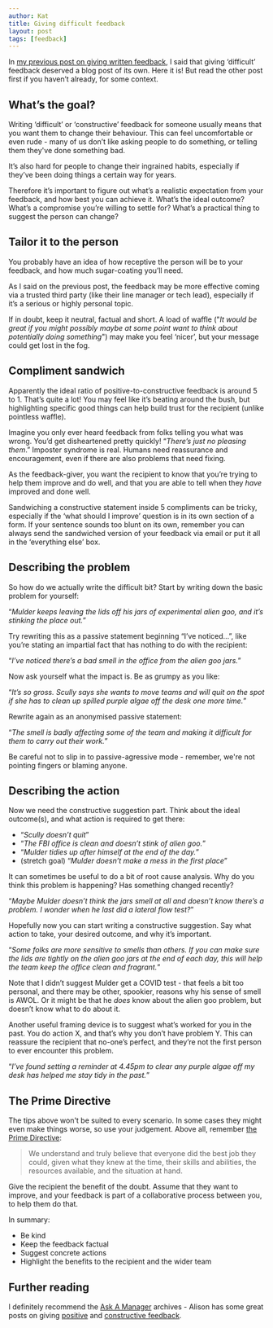 ```yaml
---
author: Kat
title: Giving difficult feedback
layout: post
tags: [feedback]
---
```


In [my previous post on giving written feedback](https://katstevens.github.io/2020/11/03/giving-written-feedback.html), 
I said that giving ‘difficult’ feedback deserved a blog post of its own. Here it is! 
But read the other post first if you haven’t already, for some context.

## What’s the goal?

Writing ‘difficult’ or ‘constructive’ feedback for someone usually means that you want them to change their behaviour.
This can feel uncomfortable or even rude - many of us don’t like asking people to do something, or telling them they've done something bad. 

It’s also hard for people to change their ingrained habits, especially if they’ve been doing things a certain way for years. 

Therefore it’s important to figure out what’s a realistic expectation from your feedback, and how best you can achieve it.
What’s the ideal outcome? What’s a compromise you’re willing to settle for? What’s a practical thing to suggest the person can change?

## Tailor it to the person

You probably have an idea of how receptive the person will be to your feedback, and how much sugar-coating you’ll need. 

As I said on the previous post, the feedback may be more effective coming via a trusted third party (like their line manager or tech lead), 
especially if it’s a serious or highly personal topic.

If in doubt, keep it neutral, factual and short. A load of waffle ("_It would be great if you might possibly maybe at some point want to 
think about potentially doing something_") may make you feel ‘nicer’, but your message could get lost in the fog. 

## Compliment sandwich

Apparently the ideal ratio of positive-to-constructive feedback is around 5 to 1. That’s quite a lot! You may feel like it’s beating around 
the bush, but highlighting specific good things can help build trust for the recipient (unlike pointless waffle). 

Imagine you only ever heard feedback from folks telling you what was wrong. You’d get disheartened pretty quickly! 
“_There’s just no pleasing them_.” Imposter syndrome is real. Humans need reassurance and encouragement, even if 
there are also problems that need fixing.

As the feedback-giver, you want the recipient to know that you’re trying to help them improve and do well, and that you are able 
to tell when they *have* improved and done well. 

Sandwiching a constructive statement inside 5 compliments can be tricky, especially if the ‘what should I improve’ question is in 
its own section of a form. If your sentence sounds too blunt on its own, remember you can always send the sandwiched version of your 
feedback via email or put it all in the ‘everything else’ box. 

## Describing the problem

So how do we actually write the difficult bit? Start by writing down the basic problem for yourself:

“_Mulder keeps leaving the lids off his jars of experimental alien goo, and it’s stinking the place out._”

Try rewriting this as a passive statement beginning “I’ve noticed…”, like you’re stating an impartial fact that has nothing to do 
with the recipient:

“_I’ve noticed there’s a bad smell in the office from the alien goo jars._”

Now ask yourself what the impact is. Be as grumpy as you like:

“_It’s so gross. Scully says she wants to move teams and will quit on the spot if she has to clean up spilled purple algae off 
the desk one more time._”

Rewrite again as an anonymised passive statement:

“_The smell is badly affecting some of the team and making it difficult for them to carry out their work._”

Be careful not to slip in to passive-agressive mode - remember, we're not pointing fingers or blaming anyone. 

## Describing the action

Now we need the constructive suggestion part. Think about the ideal outcome(s), and what action is required to get there:

- “_Scully doesn’t quit_”
- “_The FBI office is clean and doesn’t stink of alien goo._”
- “_Mulder tidies up after himself at the end of the day._”
- (stretch goal) “_Mulder doesn’t make a mess in the first place_”

It can sometimes be useful to do a bit of root cause analysis. Why do you think this problem is happening? Has something changed recently?

“_Maybe Mulder doesn’t think the jars smell at all and doesn’t know there’s a problem. I wonder when he last did a lateral flow test?_”

Hopefully now you can start writing a constructive suggestion. Say what action to take, your desired outcome, and why it’s important.

“_Some folks are more sensitive to smells than others. If you can make sure the lids are tightly on the alien goo jars at the end of 
each day, this will help the team keep the office clean and fragrant._”

Note that I didn’t suggest Mulder get a COVID test - that feels a bit too personal, and there may be other, spookier, reasons why his
sense of smell is AWOL. Or it might be that he *does* know about the alien goo problem, but doesn’t know what to do about it. 

Another useful framing device is to suggest what’s worked for you in the past. You do action X, and that’s why you don’t have problem Y. 
This can reassure the recipient that no-one’s perfect, and they’re not the first person to ever encounter this problem.

“_I’ve found setting a reminder at 4.45pm to clear any purple algae off my desk has helped me stay tidy in the past._”

## The Prime Directive

The tips above won't be suited to every scenario. In some cases they might even make things worse, so use your judgement.
Above all, remember [the Prime Directive](https://retrospectivewiki.org/index.php?title=The_Prime_Directive):

> We understand and truly believe that everyone did the best job they could, given what they knew at the time, their skills and abilities, 
> the resources available, and the situation at hand. 

Give the recipient the benefit of the doubt. Assume that they want to improve, and your feedback is part of a collaborative process between you, to help them do that. 

In summary: 

- Be kind
- Keep the feedback factual
- Suggest concrete actions
- Highlight the benefits to the recipient and the wider team

## Further reading

I definitely recommend the [Ask A Manager](https://www.askamanager.org) archives - Alison has some great posts on giving [positive](https://www.askamanager.org/2011/05/new-manager-wonders-about-the-best-way-to-give-feedback.html) and [constructive feedback](https://www.askamanager.org/2020/08/mean-boss-and-feedback.html).
